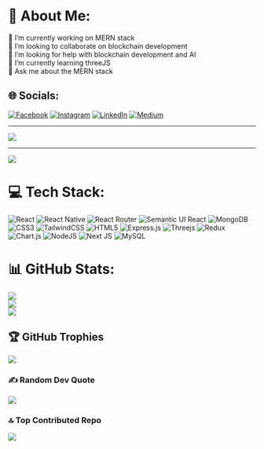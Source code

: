 # 💫 About Me:
🔭 I’m currently working on MERN stack<br>👯 I’m looking to collaborate on blockchain development<br>🤝 I’m looking for help with blockchain development and AI<br>🌱 I’m currently learning threeJS<br>💬 Ask me about the MERN stack


## 🌐 Socials:
[![Facebook](https://img.shields.io/badge/Facebook-%231877F2.svg?logo=Facebook&logoColor=white)](https://facebook.com/haseeb.ulhassan.522) [![Instagram](https://img.shields.io/badge/Instagram-%23E4405F.svg?logo=Instagram&logoColor=white)](https://instagram.com/haseeeb_ul_hassan) [![LinkedIn](https://img.shields.io/badge/LinkedIn-%230077B5.svg?logo=linkedin&logoColor=white)](https://linkedin.com/in/haseeb-ul-hassan)
[![Medium](https://img.shields.io/badge/Medium-12100E?logo=medium&logoColor=white)](https://haseeb-ul-hassan.netlify.app) 

---
[![](https://visitcount.itsvg.in/api?id=haseeeb1&icon=0&color=0)](https://visitcount.itsvg.in)

<!-- Proudly created with GPRM ( https://gprm.itsvg.in ) --> 

---
[![](https://visitcount.itsvg.in/api?id=haseeeb1&icon=0&color=0)](https://visitcount.itsvg.in)

<!-- Proudly created with GPRM ( https://gprm.itsvg.in ) -->







# 💻 Tech Stack:
![React](https://img.shields.io/badge/react-%2320232a.svg?style=for-the-badge&logo=react&logoColor=%2361DAFB) ![React Native](https://img.shields.io/badge/react_native-%2320232a.svg?style=for-the-badge&logo=react&logoColor=%2361DAFB) ![React Router](https://img.shields.io/badge/React_Router-CA4245?style=for-the-badge&logo=react-router&logoColor=white) ![Semantic UI React](https://img.shields.io/badge/Semantic%20UI%20React-%2335BDB2.svg?style=for-the-badge&logo=SemanticUIReact&logoColor=white) ![MongoDB](https://img.shields.io/badge/MongoDB-%234ea94b.svg?style=for-the-badge&logo=mongodb&logoColor=white) ![CSS3](https://img.shields.io/badge/css3-%231572B6.svg?style=for-the-badge&logo=css3&logoColor=white) ![TailwindCSS](https://img.shields.io/badge/tailwindcss-%2338B2AC.svg?style=for-the-badge&logo=tailwind-css&logoColor=white) ![HTML5](https://img.shields.io/badge/html5-%23E34F26.svg?style=for-the-badge&logo=html5&logoColor=white) ![Express.js](https://img.shields.io/badge/express.js-%23404d59.svg?style=for-the-badge&logo=express&logoColor=%2361DAFB) ![Threejs](https://img.shields.io/badge/threejs-black?style=for-the-badge&logo=three.js&logoColor=white) ![Redux](https://img.shields.io/badge/redux-%23593d88.svg?style=for-the-badge&logo=redux&logoColor=white) ![Chart.js](https://img.shields.io/badge/chart.js-F5788D.svg?style=for-the-badge&logo=chart.js&logoColor=white) ![NodeJS](https://img.shields.io/badge/node.js-6DA55F?style=for-the-badge&logo=node.js&logoColor=white) ![Next JS](https://img.shields.io/badge/Next-black?style=for-the-badge&logo=next.js&logoColor=white) ![MySQL](https://img.shields.io/badge/mysql-%2300f.svg?style=for-the-badge&logo=mysql&logoColor=white)
# 📊 GitHub Stats:
![](https://github-readme-stats.vercel.app/api?username=haseeeb1&theme=city_light&hide_border=false&include_all_commits=true&count_private=true)<br/>
![](https://github-readme-streak-stats.herokuapp.com/?user=haseeeb1&theme=city_light&hide_border=false)<br/>
![](https://github-readme-stats.vercel.app/api/top-langs/?username=haseeeb1&theme=city_light&hide_border=false&include_all_commits=true&count_private=true&layout=compact)

## 🏆 GitHub Trophies
![](https://github-profile-trophy.vercel.app/?username=haseeeb1&theme=radical&no-frame=false&no-bg=true&margin-w=4)

### ✍️ Random Dev Quote
![](https://quotes-github-readme.vercel.app/api?type=horizontal&theme=merko)

### 🔝 Top Contributed Repo
![](https://github-contributor-stats.vercel.app/api?username=haseeeb1&limit=5&theme=dark&combine_all_yearly_contributions=true)

